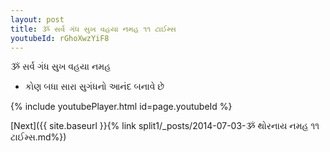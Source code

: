 ```yaml
---
layout: post
title: ૐ સર્વ ગંધ સુખ વહયા નમહ ૧૧ ટાઈમ્સ
youtubeId: rGhoXwzYiF8
---
```

 
 
 ૐ સર્વ ગંધ સુખ વહયા નમહ  
 
 -  કોણ બધા સારા સુગંધનો આનંદ બનાવે છે 
 
  
 
  
 
 
 
 
 
 


{% include youtubePlayer.html id=page.youtubeId %}
 
[Next]({{ site.baseurl }}{% link  split1/_posts/2014-07-03-ૐ થોરનાય નમહ ૧૧ ટાઈમ્સ.md%})
 
